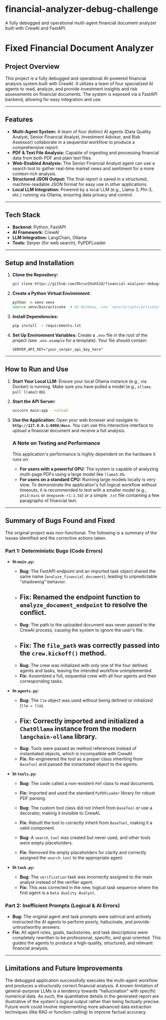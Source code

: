 # financial-analyzer-debug-challenge
A fully debugged and operational multi-agent financial document analyzer built with CrewAI and FastAPI.

# Fixed Financial Document Analyzer

## Project Overview
This project is a fully debugged and operational AI-powered financial analysis system built with CrewAI. It utilizes a team of four specialized AI agents to read, analyze, and provide investment insights and risk assessments on financial documents. The system is exposed via a FastAPI backend, allowing for easy integration and use.

---

## Features
* **Multi-Agent System:** A team of four distinct AI agents (Data Quality Analyst, Senior Financial Analyst, Investment Advisor, and Risk Assessor) collaborate in a sequential workflow to produce a comprehensive report.
* **PDF & Text File Analysis:** Capable of ingesting and processing financial data from both PDF and plain text files.
* **Web-Enabled Analysis:** The Senior Financial Analyst agent can use a search tool to gather real-time market news and sentiment for a more context-rich analysis.
* **Structured JSON Output:** The final report is saved in a structured, machine-readable JSON format for easy use in other applications.
* **Local LLM Integration:** Powered by a local LLM (e.g., Llama 3, Phi-3, etc.) running via Ollama, ensuring data privacy and control.

---

## Tech Stack
* **Backend:** Python, FastAPI
* **AI Framework:** CrewAI
* **LLM Integration:** LangChain, Ollama
* **Tools:** Serper (for web search), PyPDFLoader

---

## Setup and Installation

1.  **Clone the Repository:**
    ```sh
    git clone https://github.com/DhruvShah510/financial-analyzer-debug-challenge.git 
    ```
2.  **Create a Python Virtual Environment:**
    ```sh
    python -m venv venv
    source venv/bin/activate  # On Windows, use `venv\Scripts\activate`
    ```
3.  **Install Dependencies:**
    ```sh
    pip install -r requirements.txt
    ```
4.  **Set Up Environment Variables:**
    Create a `.env` file in the root of the project (see `.env.example` for a template). Your file should contain:
    ```
    SERPER_API_KEY="your_serper_api_key_here"
    ```

---

## How to Run and Use

1.  **Start Your Local LLM:**
    Ensure your local Ollama instance (e.g., via Docker) is running. Make sure you have pulled a model (e.g., `ollama pull llama3:8b`).

2.  **Start the API Server:**
    ```sh
    uvicorn main:app --reload
    ```

3.  **Use the Application:**
    Open your web browser and navigate to **`http://127.0.0.1:8000/docs`**. You can use this interactive interface to upload a financial document and receive a full analysis.

    ### A Note on Testing and Performance
    This application's performance is highly dependent on the hardware it runs on.
    * **For users with a powerful GPU:** The system is capable of analyzing multi-page PDFs using a large model like `llama3:8b`.
    * **For users on a standard CPU:** Running large models locally is very slow. To demonstrate the application's full logical workflow without timeouts, it is recommended to test with a smaller model (e.g., `phi3:mini` or `deepseek-r1:1.5b`) or a simple `.txt` file containing a few paragraphs of financial text.

---

## Summary of Bugs Found and Fixed

The original project was non-functional. The following is a summary of the issues identified and the corrective actions taken.

### Part 1: Deterministic Bugs (Code Errors)

* **In `main.py`:**
    * **Bug:** The FastAPI endpoint and an imported task object shared the same name (`analyze_financial_document`), leading to unpredictable "shadowing" behavior.
    * **Fix:** Renamed the endpoint function to `analyze_document_endpoint` to resolve the conflict.
      ---
    * **Bug:** The path to the uploaded document was never passed to the CrewAI process, causing the system to ignore the user's file.
    * **Fix:** The `file_path` was correctly passed into the `crew.kickoff()` method.
      ---
    * **Bug:** The crew was initialized with only one of the four defined agents and tasks, leaving the intended workflow unimplemented.
    * **Fix:** Assembled a full, sequential crew with all four agents and their corresponding tasks.

* **In `agents.py`:**
    * **Bug:** The `llm` object was used without being defined or initialized (`llm = llm`).
    * **Fix:** Correctly imported and initialized a `ChatOllama` instance from the modern `langchain-ollama` library.
      ---
    * **Bug:** Tools were passed as method references instead of instantiated objects, which is incompatible with CrewAI.
    * **Fix:** Re-engineered the tool as a proper class inheriting from `BaseTool` and passed the instantiated object to the agents.

* **In `tools.py`:**
    * **Bug:** The code called a non-existent `Pdf` class to read documents.
    * **Fix:** Imported and used the standard `PyPDFLoader` library for robust PDF parsing.
      
    * **Bug:** The custom tool class did not inherit from `BaseTool` or use a decorator, making it invisible to CrewAI.
    * **Fix:** Rebuilt the tool to correctly inherit from `BaseTool`, making it a valid component.
      
    * **Bug:** A `search_tool` was created but never used, and other tools were empty placeholders.
    * **Fix:** Removed the empty placeholders for clarity and correctly assigned the `search_tool` to the appropriate agent.

* **In `task.py`:**
    * **Bug:** The `verification` task was incorrectly assigned to the main analyst instead of the verifier agent.
    * **Fix:** This was corrected in the new, logical task sequence where the first agent is a `Data Quality Analyst`.

### Part 2: Inefficient Prompts (Logical & AI Errors)

* **Bug:** The original agent and task prompts were satirical and actively instructed the AI agents to perform poorly, hallucinate, and provide untrustworthy answers.
* **Fix:** All agent roles, goals, backstories, and task descriptions were completely rewritten to be professional, specific, and goal-oriented. This guides the agents to produce a high-quality, structured, and relevant financial analysis.

---

## Limitations and Future Improvements
The debugged application successfully executes the multi-agent workflow and produces a structurally correct financial analysis. A known limitation of general-purpose LLMs is a tendency towards "hallucination" with specific numerical data. As such, the quantitative details in the generated report are illustrative of the system's logical output rather than being factually precise. Future work could involve implementing more advanced data extraction techniques (like RAG or function-calling) to improve factual accuracy.
